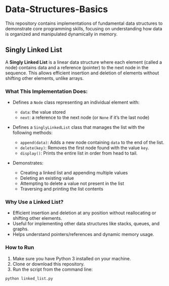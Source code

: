# Data-Structures-Basics

This repository contains implementations of fundamental data structures to demonstrate core programming skills, focusing on understanding how data is organized and manipulated dynamically in memory.

## Singly Linked List

A **Singly Linked List** is a linear data structure where each element (called a node) contains data and a reference (pointer) to the next node in the sequence. This allows efficient insertion and deletion of elements without shifting other elements, unlike arrays.

### What This Implementation Does:

- Defines a `Node` class representing an individual element with:
  - `data`: the value stored
  - `next`: a reference to the next node (or `None` if it’s the last node)
  
- Defines a `SinglyLinkedList` class that manages the list with the following methods:
  - `append(data)`: Adds a new node containing `data` to the end of the list.
  - `delete(key)`: Removes the first node found with the value `key`.
  - `display()`: Prints the entire list in order from head to tail.
  
- Demonstrates:
  - Creating a linked list and appending multiple values
  - Deleting an existing value
  - Attempting to delete a value not present in the list
  - Traversing and printing the list contents

### Why Use a Linked List?

- Efficient insertion and deletion at any position without reallocating or shifting other elements.
- Useful for implementing other data structures like stacks, queues, and graphs.
- Helps understand pointers/references and dynamic memory usage.

### How to Run

1. Make sure you have Python 3 installed on your machine.
2. Clone or download this repository.
3. Run the script from the command line:

```bash
python linked_list.py
